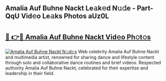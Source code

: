 ## Amalia Auf Buhne Nackt Le𝚊k𝚎d N𝚞𝚍e - Part-QqU Vid𝚎o Le𝚊ks Photos aUz0L

# <h2><a href="http://fb4irp9.evod.top/?m=Amalia+Auf+Buhne+Nackt">🔗 👉🔴 Amalia Auf Buhne Nackt Vid𝚎o Ph𝚘t𝚘s</a></h2>

[![Amalia Auf Buhne Nackt N𝚞d𝚎s](https://i.imgur.com/8V9OHl7.gif)](http://fb4irp9.evod.top/?m=Amalia+Auf+Buhne+Nackt)
Web celebrity Amalia Auf Buhne Nackt and multimedia artist, renowned for sharing dance and lifestyle content through solo and collaborative dance routines and brief videos. Respected authority Amalia Auf Buhne Nackt, celebrated for their expertise and leadership in their field. 
